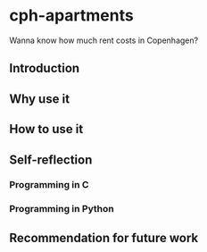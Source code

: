 # cph-apartments
Wanna know how much rent costs in Copenhagen?
## Introduction <br />

## Why use it <br />

## How to use it <br />

## Self-reflection <br />
### Programming in C <br />
### Programming in Python <br />

## Recommendation for future work <br />

